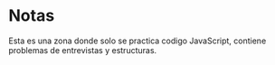 # Notas
Esta es una zona donde solo se practica codigo JavaScript, contiene problemas de entrevistas y estructuras.